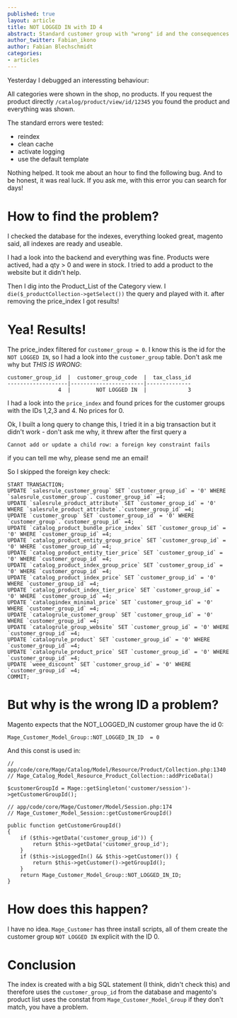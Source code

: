 ```yaml
---
published: true
layout: article
title: NOT LOGGED IN with ID 4
abstract: Standard customer group with "wrong" id and the consequences
author_twitter: Fabian_ikono
author: Fabian Blechschmidt
categories:
- articles
---
```


Yesterday I debugged an interessting behaviour:

All categories were shown in the shop, no products. If you request the product directly `/catalog/product/view/id/12345` you found the product and everything was shown.

The standard errors were tested:

* reindex
* clean cache
* activate logging
* use the default template

Nothing helped. It took me about an hour to find the following bug. And to be honest, it was real luck. If you ask me, with this error you can search for days!

# How to find the problem?

I checked the database for the indexes, everything looked great, magento said, all indexes are ready and useable.

I had a look into the backend and everything was fine. Products were actived, had a qty > 0 and were in stock. I tried to add a product to the website but it didn't help.

Then I dig into the Product_List of the Category view. I `die($_productCollection->getSelect())` the query and played with it. after removing the price_index I got results!

# Yea! Results!

The price_index filtered for `customer_group = 0`. I know this is the id for the `NOT LOGGED IN`, so I had a look into the `customer_group` table. Don't ask me why but *THIS IS WRONG*:

    customer_group_id  |  customer_group_code  |  tax_class_id
    -------------------|-----------------------|--------------
                    4  |        NOT LOGGED IN  |             3

I had a look into the `price_index` and found prices for the customer groups with the IDs 1,2,3 and 4. No prices for 0.

Ok, I built a long query to change this, I tried it in a big transaction but it didn't work - don't ask me why, it threw after the first query a

    Cannot add or update a child row: a foreign key constraint fails
    
if you can tell me why, please send me an email!

So I skipped the foreign key check:

	START TRANSACTION;
	UPDATE `salesrule_customer_group` SET `customer_group_id` = '0' WHERE `salesrule_customer_group`.`customer_group_id` =4;
	UPDATE `salesrule_product_attribute` SET `customer_group_id` = '0' WHERE `salesrule_product_attribute`.`customer_group_id` =4;
	UPDATE `customer_group` SET `customer_group_id` = '0' WHERE `customer_group`.`customer_group_id` =4;
	UPDATE `catalog_product_bundle_price_index` SET `customer_group_id` = '0' WHERE `customer_group_id` =4;
	UPDATE `catalog_product_entity_group_price` SET `customer_group_id` = '0' WHERE `customer_group_id` =4;
	UPDATE `catalog_product_entity_tier_price` SET `customer_group_id` = '0' WHERE `customer_group_id` =4;
	UPDATE `catalog_product_index_group_price` SET `customer_group_id` = '0' WHERE `customer_group_id` =4;
	UPDATE `catalog_product_index_price` SET `customer_group_id` = '0' WHERE `customer_group_id` =4;
	UPDATE `catalog_product_index_tier_price` SET `customer_group_id` = '0' WHERE `customer_group_id` =4;
	UPDATE `catalogindex_minimal_price` SET `customer_group_id` = '0' WHERE `customer_group_id` =4;
	UPDATE `catalogrule_customer_group` SET `customer_group_id` = '0' WHERE `customer_group_id` =4;
	UPDATE `catalogrule_group_website` SET `customer_group_id` = '0' WHERE `customer_group_id` =4;
	UPDATE `catalogrule_product` SET `customer_group_id` = '0' WHERE `customer_group_id` =4;
	UPDATE `catalogrule_product_price` SET `customer_group_id` = '0' WHERE `customer_group_id` =4;
	UPDATE `weee_discount` SET `customer_group_id` = '0' WHERE `customer_group_id` =4;
	COMMIT;

# But why is the wrong ID a problem?

Magento expects that the NOT_LOGGED_IN customer group have the id 0:

    Mage_Customer_Model_Group::NOT_LOGGED_IN_ID  = 0

And this const is used in:

    // app/code/core/Mage/Catalog/Model/Resource/Product/Collection.php:1340
    // Mage_Catalog_Model_Resource_Product_Collection::addPriceData()
    
    $customerGroupId = Mage::getSingleton('customer/session')->getCustomerGroupId();
  
    // app/code/core/Mage/Customer/Model/Session.php:174
    // Mage_Customer_Model_Session::getCustomerGroupId()
 
    public function getCustomerGroupId()
    {
        if ($this->getData('customer_group_id')) {
            return $this->getData('customer_group_id');
        }
        if ($this->isLoggedIn() && $this->getCustomer()) {
            return $this->getCustomer()->getGroupId();
        }
        return Mage_Customer_Model_Group::NOT_LOGGED_IN_ID;
    }
    

# How does this happen?

I have no idea. `Mage_Customer` has three install scripts, all of them create the customer group `NOT LOGGED IN` explicit with the ID 0.

# Conclusion
The index is created with a big SQL statement (I think, didn't check this) and therefore uses the `customer_group_id` from the database and magento's product list uses the constat from `Mage_Customer_Model_Group` if they don't match, you have a problem.